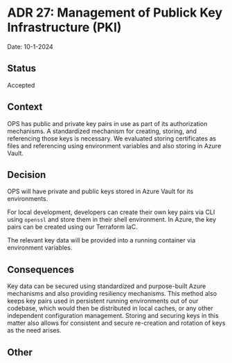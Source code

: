 # ADR 27: Management of Publick Key Infrastructure (PKI)

Date: 10-1-2024

## Status

Accepted

## Context

OPS has public and private key pairs in use as part of its authorization mechanisms.
A standardized mechanism for creating, storing, and referencing those keys is necessary.
We evaluated storing certificates as files and referencing using environment variables and also storing in Azure Vault.

## Decision

OPS will have private and public keys stored in Azure Vault for its environments.

For local development, developers can create their own key pairs via CLI using `openssl` and store them in their shell environment.
In Azure, the key pairs can be created using our Terraform IaC.

The relevant key data will be provided into a running container via environment variables.

## Consequences

Key data can be secured using standardized and purpose-built Azure mechanisms and also providing resiliency mechanisms.
This method also keeps key pairs used in persistent running environments out of our codebase, which would then be
distributed in local caches, or any other independent configuration management.
Storing and securing keys in this matter also allows for consistent and secure re-creation and rotation of keys
as the need arises.

## Other
